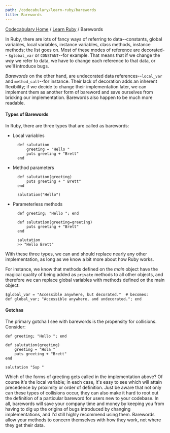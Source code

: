 ```yaml
---
path: /codecabulary/learn-ruby/barewords
title: Barewords
---
```

[Codecabulary Home](/codecabulary) / [Learn Ruby](/codecabulary/learn-ruby) / Barewords

<!-- ---title: Barewords -->

In Ruby, there are lots of fancy ways of referring to data--constants, global variables, local variables, instance variables, class methods, instance methods; the list goes on. Most of these modes of reference are decorated-- `$global_var` or `CONSTANT`--for example. That means that if we change the _way_ we refer to data, we have to change each reference to that data, or we'll introduce bugs.

_Barewords_ on the other hand, are undecorated data references--`local_var` and `method_call`--for instance. Their lack of decoration adds an inherent flexibility; if we decide to change their implementation later, we can implement them as another form of bareword and save ourselves from bricking our implementation. Barewords also happen to be much more readable.

#### Types of Barewords

In Ruby, there are three types that are called as barewords:

* Local variables

	
		def salutation
			greeting = "Hello "
			puts greeting + "Brett"
		end
	
	
* Method parameters

		def salutation(greeting)
			puts greeting + " Brett"
		end
		
		salutation("Hello")
		

* Parameterless methods

		def greeting; "Hello "; end
		
		def salutation(greeting=greeting)
			puts greeting + "Brett"
		end
		
		salutation
		>> "Hello Brett"
		
With these three types, we can and should replace nearly any other implementation, as long as we know a bit more about how Ruby works. 

For instance, we know that methods defined on the _main_ object have the magical quality of being added as `private` methods to all other objects, and therefore we can replace global variables with methods defined on the main object:

	$global_var = "Accessible anywhere, but decorated."  # becomes:
	def global_var; "Accessible anywhere, and undecorated."; end
	
#### Gotchas

The primary gotcha I see with barewords is the propensity for collisions. Consider:

	def greeting; "Hello "; end
	
	def salutation(greeting)
		greeting = "Hola "
		puts greeting + "Brett"
	end
	
	salutation "Sup "
	
Which of the forms of greeting gets called in the implementation above? Of course it's the local variable; in each case, it's easy to see which will attain precedence by proximity or order of definition. Just be aware that not only can these types of collisions occur, they can also make it hard to root out the definition of a particular bareword for users new to your codebase. In all, barewords will save your company time and money by keeping you from having to dig up the origins of bugs introduced by changing implementations, and I'd still highly recommend using them. Barewords allow your methods to concern themselves with how they work, not where they get their data.
	
		
		
